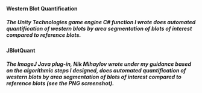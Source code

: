 ####  Western Blot Quantification
##### The Unity Technologies game engine C# function I wrote does automated quantification of western blots by area segmentation of blots of interest compared to reference blots.
#### JBlotQuant
##### The ImageJ Java plug-in, Nik Mihaylov wrote under my guidance based on the algorithmic steps I designed, does automated quantification of western blots by area segmentation of blots of interest compared to reference blots (see the PNG screenshot).
